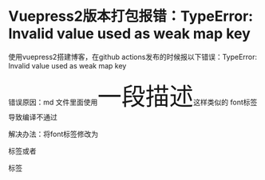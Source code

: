 # Vuepress2版本打包报错：TypeError: Invalid value used as weak map key

使用vuepress2搭建博客，在github actions发布的时候报以下错误：TypeError: Invalid value used as weak map key

错误原因：md 文件里面使用<font size="25">一段描述</font>这样类似的 font标签导致编译不通过

解决办法：将font标签修改为<div>标签或者<p>标签


